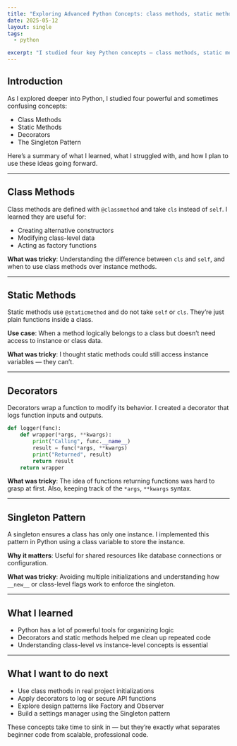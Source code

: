 ```yaml
---
title: "Exploring Advanced Python Concepts: class methods, static methods, decorators, and singletons"
date: 2025-05-12
layout: single
tags:
  - python

excerpt: "I studied four key Python concepts — class methods, static methods, decorators, and the singleton pattern — to better understand how to write cleaner and more structured code."
---
```


## Introduction

As I explored deeper into Python, I studied four powerful and sometimes confusing concepts:
- Class Methods
- Static Methods
- Decorators
- The Singleton Pattern

Here’s a summary of what I learned, what I struggled with, and how I plan to use these ideas going forward.

---

## Class Methods

Class methods are defined with `@classmethod` and take `cls` instead of `self`. I learned they are useful for:
- Creating alternative constructors
- Modifying class-level data
- Acting as factory functions

**What was tricky**: Understanding the difference between `cls` and `self`, and when to use class methods over instance methods.

---

## Static Methods

Static methods use `@staticmethod` and do not take `self` or `cls`. They’re just plain functions inside a class.

**Use case**: When a method logically belongs to a class but doesn’t need access to instance or class data.

**What was tricky**: I thought static methods could still access instance variables — they can’t.

---

## Decorators

Decorators wrap a function to modify its behavior. I created a decorator that logs function inputs and outputs.

```python
def logger(func):
    def wrapper(*args, **kwargs):
        print("Calling", func.__name__)
        result = func(*args, **kwargs)
        print("Returned", result)
        return result
    return wrapper
```

**What was tricky**: The idea of functions returning functions was hard to grasp at first. Also, keeping track of the `*args`, `**kwargs` syntax.

---

## Singleton Pattern

A singleton ensures a class has only one instance. I implemented this pattern in Python using a class variable to store the instance.

**Why it matters**: Useful for shared resources like database connections or configuration.

**What was tricky**: Avoiding multiple initializations and understanding how `__new__` or class-level flags work to enforce the singleton.

---

## What I learned

- Python has a lot of powerful tools for organizing logic
- Decorators and static methods helped me clean up repeated code
- Understanding class-level vs instance-level concepts is essential

---

## What I want to do next

- Use class methods in real project initializations
- Apply decorators to log or secure API functions
- Explore design patterns like Factory and Observer
- Build a settings manager using the Singleton pattern

These concepts take time to sink in — but they’re exactly what separates beginner code from scalable, professional code.
